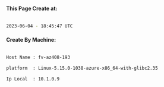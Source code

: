 
   
#### This Page Create at:

```bash

2023-06-04 - 18:45:47 UTC

```

#### Create By Machine:

```bash

Host Name : fv-az408-193

platform  : Linux-5.15.0-1038-azure-x86_64-with-glibc2.35

Ip Local  : 10.1.0.9

```


